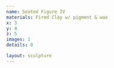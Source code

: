 ```yaml
---
name: Seated Figure IV
materials: Fired Clay w/ pigment & wax
x: 3
y: 4
z: 5
images: 1
details: 0

layout: sculpture
---
```



